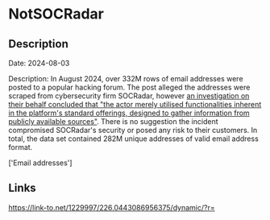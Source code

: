 # NotSOCRadar

## Description

Date: 2024-08-03

Description:
In August 2024, over 332M rows of email addresses were posted to a popular hacking forum. The post alleged the addresses were scraped from cybersecurity firm SOCRadar, however <a href="https://socradar.io/socradars-response-to-the-usdods-claim-of-scraping-330-million-emails/" target="_blank" rel="noopener">an investigation on their behalf concluded that &quot;the actor merely utilised functionalities inherent in the platform's standard offerings, designed to gather information from publicly available sources&quot;</a>. There is no suggestion the incident compromised SOCRadar's security or posed any risk to their customers. In total, the data set contained 282M unique addresses of valid email address format.


['Email addresses']

## Links

https://link-to.net/1229997/226.0443086956375/dynamic/?r=